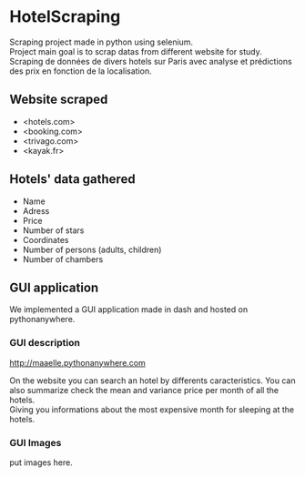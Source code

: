 # HotelScraping

Scraping project made in python using selenium.  
Project main goal is to scrap datas from different website for study.
Scraping de données de divers hotels sur Paris avec analyse et prédictions des prix en fonction de la localisation.

## Website scraped

- <hotels.com>
- <booking.com>
- <trivago.com>
- <kayak.fr>

## Hotels' data gathered

- Name
- Adress
- Price
- Number of stars
- Coordinates
- Number of persons (adults, children)
- Number of chambers

## GUI application

We implemented a GUI application made in dash and hosted on pythonanywhere.

### GUI description

<http://maaelle.pythonanywhere.com>

On the website you can search an hotel by differents caracteristics. You can also summarize check the mean and variance price per month of all the hotels.  
Giving you informations about the most expensive month for sleeping at the hotels.

### GUI Images

put images here.